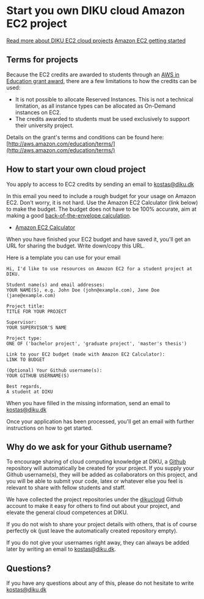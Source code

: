 # Start you own DIKU cloud Amazon EC2 project

[Read more about DIKU EC2 cloud projects](https://github.com/dikucloud/ec2-projects/blob/master/README.md)
[Amazon EC2 getting started](http://awsdocs.s3.amazonaws.com/EC2/latest/ec2-gsg.pdf)

## Terms for projects

Because the EC2 credits are awarded to students through an [AWS in Education grant award](http://aws.amazon.com/education/), there are a few limitations to how the credits can be used:

* It is not possible to allocate Reserved Instances. This is not a technical limitation, as all instance types can be allocated as On-Demand instances on EC2.
* The credits awarded to students must be used exclusively to support their university project.

Details on the grant's terms and conditions can be found here: [http://aws.amazon.com/education/terms/](http://aws.amazon.com/education/terms/)

## How to start your own cloud project

You apply to access to EC2 credits by sending an email to kostas@diku.dk

In this email you need to include a rough budget for your usage on Amazon EC2. Don't worry, it is not hard. Use the Amazon EC2 Calculator (link below) to make the budget. The budget does not have to be 100% accurate, aim at making a good [back-of-the-envelope calculation](http://en.wikipedia.org/wiki/Back-of-the-envelope_calculation).

* [Amazon EC2 Calculator](http://calculator.s3.amazonaws.com/calc5.html)

When you have finished your EC2 budget and have saved it, you'll get an URL for sharing the budget. Write down/copy this URL.

Here is a template you can use for your email

```
Hi, I'd like to use resources on Amazon EC2 for a student project at DIKU.

Student name(s) and email addresses: 
YOUR NAME(S), e.g. John Doe (john@example.com), Jane Doe (jane@example.com)

Project title: 
TITLE FOR YOUR PROJECT

Supervisor: 
YOUR SUPERVISOR'S NAME

Project type: 
ONE OF ('bachelor project', 'graduate project', 'master's thesis')

Link to your EC2 budget (made with Amazon EC2 Calculator): 
LINK TO BUDGET

(Optional) Your Github username(s):
YOUR GITHUB USERNAME(S)

Best regards,
A student at DIKU
```

When you have filled in the missing information, send an email to kostas@diku.dk

Once your application has been processed, you'll get an email with further instructions on how to get started.

## Why do we ask for your Github username?

To encourage sharing of cloud computing knowledge at DIKU, a [Github](https://github.com/) repository will automatically be created for your project. If you supply your Github username(s), they will be added as collaborators on this project, and you will be able to submit your code, latex or whatever else you feel is relevant to share with fellow students and staff.

We have collected the project repositories under the [dikucloud](https://github.com/dikucloud/) Github account to make it easy for others to find out about your project, and elevate the general cloud competences at DIKU.

If you do not wish to share your project details with others, that is of course perfectly ok (just leave the automatically created repository empty).

If you do not give your usernames right away, they can always be added later by writing an email to kostas@diku.dk.

## Questions?

If you have any questions about any of this, please do not hesitate to write kostas@diku.dk

